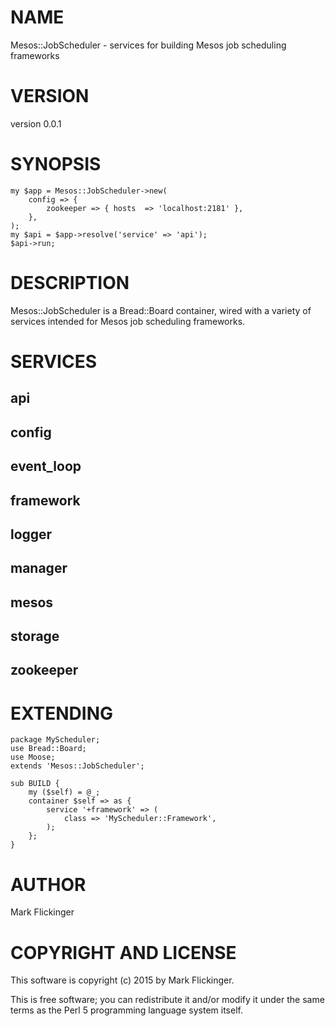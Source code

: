 # NAME

Mesos::JobScheduler - services for building Mesos job scheduling frameworks

# VERSION

version 0.0.1

# SYNOPSIS

    my $app = Mesos::JobScheduler->new(
        config => {
            zookeeper => { hosts  => 'localhost:2181' },
        },
    );
    my $api = $app->resolve('service' => 'api');
    $api->run;

# DESCRIPTION

Mesos::JobScheduler is a Bread::Board container, wired with a variety of services intended for Mesos job scheduling frameworks.

# SERVICES

## api

## config

## event\_loop

## framework

## logger

## manager

## mesos

## storage

## zookeeper

# EXTENDING

    package MyScheduler;
    use Bread::Board;
    use Moose;
    extends 'Mesos::JobScheduler';

    sub BUILD {
        my ($self) = @_;
        container $self => as {
            service '+framework' => (
                class => 'MyScheduler::Framework',
            );
        };
    }

# AUTHOR

Mark Flickinger

# COPYRIGHT AND LICENSE

This software is copyright (c) 2015 by Mark Flickinger.

This is free software; you can redistribute it and/or modify it under
the same terms as the Perl 5 programming language system itself.
